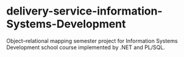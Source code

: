 # delivery-service-information-Systems-Development
Object–relational mapping semester project for Information Systems Development school course implemented by .NET and PL/SQL. 
